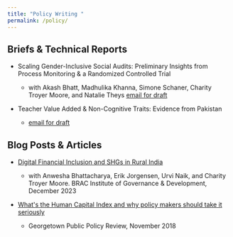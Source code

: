 ```yaml
---
title: "Policy Writing "
permalink: /policy/
---
```


## Briefs & Technical Reports

- Scaling Gender-Inclusive Social Audits: Preliminary Insights from Process   Monitoring & a Randomized Controlled Trial
  - with Akash Bhatt, Madhulika Khanna, Simone Schaner, Charity Troyer Moore, and Natalie Theys [email for draft](mailto:arujshuk@usc.edu)

- Teacher Value Added & Non-Cognitive Traits: Evidence from Pakistan 
  - [email for draft](mailto:arujshuk@usc.edu)

## Blog Posts & Articles

- [Digital Financial Inclusion and SHGs in Rural India](https://bigd.bracu.ac.bd/the-veil-as-armour-observations-from-the-clarissa-project-2/) 
  - with Anwesha Bhattacharya, Erik Jorgensen, Urvi Naik, and Charity Troyer  Moore. BRAC Institute of Governance & Development, December 2023

- [What's the Human Capital Index and why policy makers should take it seriously](https://gppreview.com/2018/11/28/whats-human-capital-index-policymakers-take-seriously/)
  - Georgetown Public Policy Review, November 2018  